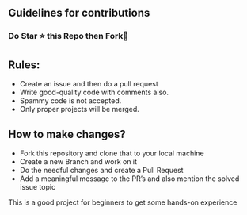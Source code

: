 <!--<div  align=center>
  <img src=https://blog.tooljet.com/content/images/2022/09/Screenshot-2022-09-27-at-08.03.21.png width=70%>
</div>-->

## Guidelines for contributions


### Do Star ⭐ this Repo then Fork🍴


## Rules:
- Create an issue and then do a pull request
- Write good-quality code with comments also.
- Spammy code is not accepted.
- Only proper projects will be merged.


## How to make changes?

- Fork this repository and clone that to your local machine
- Create a new Branch and work on it
- Do the needful changes and create a Pull Request
- Add a meaningful message to the PR’s and also mention the solved issue topic


This is a good project for beginners to get some hands-on experience


